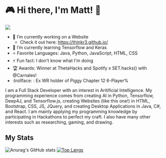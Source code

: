 # 🎮 Hi there, I'm Matt! 👋
![](https://komarev.com/ghpvc/?username=Thinkr3&color=blueviolet)
- 🔭 I’m currently working on a Website
  - Check it out here: https://thinkr3.github.io/
- 🌱 I’m currently learning Tensorflow and Keras
- ⭐ Favorite Languages: Java, Python, JavaScript, HTML, CSS
- ⚡ Fun fact: I don't know what I'm doing
- 🏆 Awards: Winner at ThetaHacks and Spotify x SET.hacks() with @Carnales!
- :trollface: : Ex WR holder of Piggy Chapter 12 6-Player% 

I am a Full Stack Developer with an interest in Aritificial Intelligence. My programming experience comes from creating AI in Python, Tensorflow, Deep4J, and Tensorflow.js, creating Websites (like this one!) in HTML, Bootstrap, CSS, JS, JQuery, and creating Desktop Applications in Java, C#, and React. I am mainly applying my programming knowledge by participating in Hackathons to perfect my craft. I also have many other interests such as researching, gaming, and drawing.

## My Stats

![Anurag's GitHub stats](https://github-readme-stats.vercel.app/api?username=Thinkr3&show_icons=true&theme=tokyonight) [![Top Langs](https://github-readme-stats.vercel.app/api/top-langs/?username=Thinkr3&layout=compact&theme=tokyonight)](https://github.com/anuraghazra/github-readme-stats)



<!--
<p align="center">
  <img src="Monster.jpeg" data-canonical-src="Monster.jpeg" width="300" height="150"/>
</p>
<p align="center"> Artwork By: Rodrigo Becerra </p>

**Thinkr3/Thinkr3** is a ✨ _special_ ✨ repository because its `README.md` (this file) appears on your GitHub profile.

Here are some ideas to get you started:

- 🔭 I’m currently working on ...
- 🌱 I’m currently learning ...
- 👯 I’m looking to collaborate on ...
- 🤔 I’m looking for help with ...
- 💬 Ask me about ...
- 📫 How to reach me: ...
- 😄 Pronouns: ...
- ⚡ Fun fact: ...
-->
